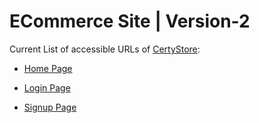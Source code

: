 # ECommerce Site | Version-2

Current List of accessible URLs of [CertyStore](https://certystore-v2.pages.dev):

* [Home Page](https://certystore-v2.pages.dev)

* [Login Page](https://certystore-v2.pages.dev/auth)

* [Signup Page](https://certystore-v2.pages.dev/signup)